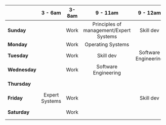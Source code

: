 
|               |    3 - 6am     | 3-8am |                9 - 11am                 |       9 - 12am       |         7 - 9pm          |
| ------------- | :------------: | :---: | :-------------------------------------: | :------------------: | :----------------------: |
| **Sunday**    |                | Work  | Principles of management/Expert Systems |      Skill dev       |   Data Communications    |
| **Monday**    |                | Work  |            Operating Systems            |                      |        Skill dev         |
| **Tuesday**   |                | Work  |                Skill dev                | Software Engineering |   Information Systems    |
| **Wednesday** |                | Work  |          Software Engineering           |                      |       Graph Theory       |
| **Thursday**  |                |       |                                         |                      | Principles of management |
| **Friday**    | Expert Systems | Work  |                                         |      Skill dev       |                          |
| **Saturday**  |                | Work  |                                         |                      |    Operating Systems     |
